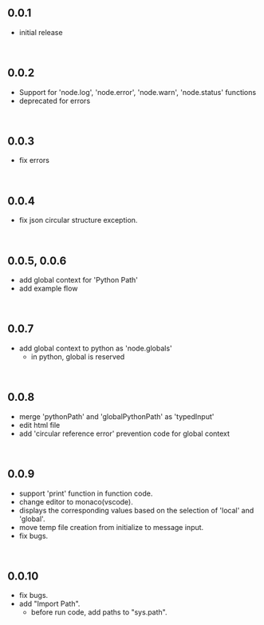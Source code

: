 
## 0.0.1
- initial release

<br>

## 0.0.2
- Support for 'node.log', 'node.error', 'node.warn', 'node.status' functions
- deprecated for errors

<br>

## 0.0.3
- fix errors

<br>

## 0.0.4
- fix json circular structure exception.

<br>

## 0.0.5, 0.0.6
- add global context for 'Python Path'
- add example flow

<br>

## 0.0.7
- add global context to python as 'node.globals'
  - in python, global is reserved

<br>

## 0.0.8
- merge 'pythonPath' and 'globalPythonPath' as 'typedInput'
- edit html file
- add 'circular reference error' prevention code for global context

<br>

## 0.0.9
- support 'print' function in function code.
- change editor to monaco(vscode).
- displays the corresponding values based on the selection of 'local' and 'global'.
- move temp file creation from initialize to message input.
- fix bugs.

<br>

## 0.0.10
- fix bugs.
- add "Import Path".
  - before run code, add paths to "sys.path".
